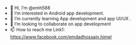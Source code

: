 - 👋 Hi, I’m @emh588
- 👀 I’m interested in Android app development.
- 🌱 I’m currently learning App development and app UI/UX .
- 💞️ I’m looking to collaborate on app development 
- 📫 How to reach me Link1: https://www.facebook.com/emdadhossain.himel

<!---
emh588/emh588 is a ✨ special ✨ repository because its `README.md` (this file) appears on your GitHub profile.
You can click the Preview link to take a look at your changes.
--->
